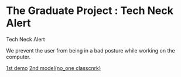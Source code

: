 # The Graduate Project : Tech Neck Alert
 Tech Neck Alert

We prevent the user from being in a bad posture while working on the computer.

[1st demo](https://jinubot07.github.io/The-Graduate-Project-Tech-Neck-Alert/my-pose-model/index.html)
[2nd model(no_one classcnrk)](https://jinubot07.github.io/The-Graduate-Project-Tech-Neck-Alert/my-pose-model(2)_noone/index.html)
